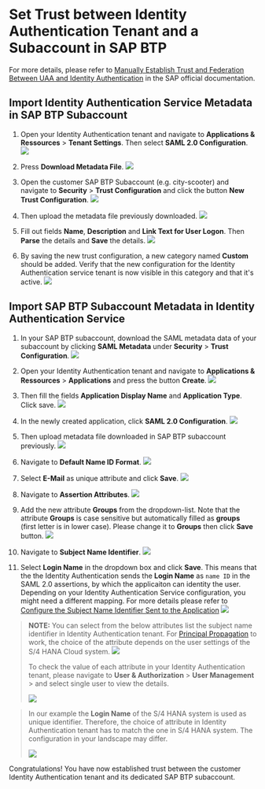 # Set Trust between Identity Authentication Tenant and a Subaccount in SAP BTP
For more details, please refer to [Manually Establish Trust and Federation Between UAA and Identity Authentication](https://help.sap.com/viewer/65de2977205c403bbc107264b8eccf4b/Cloud/en-US/7c6aa87459764b179aeccadccd4f91f3.html#loio7c6aa87459764b179aeccadccd4f91f3) in the SAP official documentation.

## Import Identity Authentication Service Metadata in SAP BTP Subaccount
1. Open your Identity Authentication tenant and navigate to **Applications & Ressources** > **Tenant Settings**. Then select **SAML 2.0 Configuration**.
![](images/tenant-settings.png) 

1. Press **Download Metadata File**.
![](images/download-metadata.png) 

1. Open the customer SAP BTP Subaccount (e.g. city-scooter) and navigate to **Security** > **Trust Configuration** and click the button **New Trust Configuration**.
![](images/new-trust-config.png)

1. Then upload the metadata file previously downloaded.
![](images/upload-metadata.png)  

1. Fill out fields **Name**, **Description** and **Link Text for User Logon**. Then **Parse** the details and **Save** the details.
![](images/add-metadata-details.png)

1. By saving the new trust configuration, a new category named **Custom** should be added. Verify that the new configuration for the Identity Authentication service tenant is now visible in this category and that it's active.
![](images/check-new-active-trust-config.png)

## Import SAP BTP Subaccount Metadata in Identity Authentication Service
1. In your SAP BTP subaccount, download the SAML metadata data of your subaccount by clicking **SAML Metadata** under **Security** > **Trust Configuration**. 
![](images/download-btp-metadata.png) 

1. Open your Identity Authentication tenant and navigate to **Applications & Ressources** > **Applications** and press the button **Create**. 
![](images/create-ias-app.png) 

1. Then fill the fields **Application Display Name** and **Application Type**. Click save.
![](images/add-ias-app-details.png)

1. In the newly created application, click **SAML 2.0 Configuration**.
![](images/ias-app-saml.png)

1. Then upload metadata file downloaded in SAP BTP subaccount previously.
![](images/import-btp-metadata.png)

1. Navigate to **Default Name ID Format**.
![](images/configure-default-name-id-format.png)

1.  Select **E-Mail** as unique attribute and click **Save**. 
![](images/select-email-format.png)

1. Navigate to **Assertion Attributes**.
![](images/select-assertion-attributes.png)

1. Add the new attribute **Groups** from the dropdown-list. Note that the attribute **Groups** is case sensitive but automatically filled as **groups** (first letter is in lower case). Please change it to **Groups** then click **Save** button.
![](images/add-attribute-group.png)

1. Navigate to **Subject Name Identifier**.
![](images/select-subject-name-identifier.png)

1. Select **Login Name** in the dropdown box and click **Save**. This means that the the Identity Authentication sends the **Login Name** as `name ID` in the SAML 2.0 assertions, by which the applicaiton can identity the user. Depending on your Identity Authentication Service configuration, you might need a different mapping. For more details please refer to [Configure the Subject Name Identifier Sent to the Application](https://help.sap.com/docs/IDENTITY_AUTHENTICATION/6d6d63354d1242d185ab4830fc04feb1/1d020e3a3ba34c43a71fde70bfa6419a.html)
![](images/select-login-name.png)


> **NOTE:** You can select from the below attributes list the subject name identifier in Identity Authentication tenant. For [Principal Propagation](../../propagate-identity/README.md) to work, the choice of the attribute depends on the user settings of the S/4 HANA Cloud system. 
> ![](images/list-subject-name-identifier.png)
>
> To check the value of each attribute in your Identity Authentication tenant, please navigate to **User & Authorization** > **User Management** > and select single user to view the details.
>
> ![](images/show-subject-name-identifier-value.png)

> In our example the **Login Name** of the S/4 HANA system is used as unique identifier. Therefore, the choice of attribute in Identity Authentication tenant has to match the one in S/4 HANA system. The configuration in your landscape may differ.
>
> ![](images/s4hana-maintain-business-user.png)

Congratulations! You have now established trust between the customer Identity Authentication tenant and its dedicated SAP BTP subaccount.
